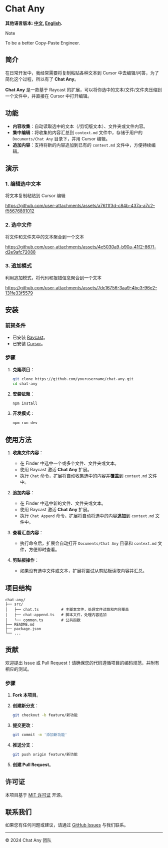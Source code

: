 # Chat Any

**其他语言版本: [中文](README.md), [English](README_en.md).**

> [!NOTE]
> To be a better Copy-Paste Engineer.

## 简介

在日常开发中，我经常需要将复制粘贴各种文本到 Cursor 中去编辑/问答，为了简化这个过程，所以有了 **Chat Any**。

**Chat Any** 是一款基于 Raycast 的扩展，可以将你选中的文本/文件/文件夹压缩到一个文件中，并直接在 Cursor 中打开编辑。

## 功能

- **内容收集**：自动读取选中的文本（/剪切版文本）、文件夹或文件内容。
- **集中编辑**：将收集的内容汇总到 `context.md` 文件中，存储于用户的 `Documents/Chat Any` 目录下，并用 Cursor 编辑。
- **追加内容**：支持将新的内容追加到已有的 `context.md` 文件中，方便持续编辑。

## 演示

### 1. 编辑选中文本

将文本复制粘贴到 Cursor 编辑

https://github.com/user-attachments/assets/a7611f3d-c84b-437a-a7c2-f55676891012

### 2. 选中文件

将文件和文件夹中的文本聚合到一个文本

https://github.com/user-attachments/assets/4e5030a9-b90a-41f2-867f-d2e9afc72088

### 3. 追加模式

利用追加模式，将代码和报错信息聚合到一个文本

https://github.com/user-attachments/assets/7dc16756-3aa9-4bc3-96e2-131fe33f5579

## 安装

### 前提条件

- 已安装 [Raycast](https://www.raycast.com/)。
- 已安装 [Cursor](https://cursor.sh/)。

### 步骤

1. **克隆项目**：

   ```bash
   git clone https://github.com/yourusername/chat-any.git
   cd chat-any
   ```

2. **安装依赖**：

   ```bash
   npm install
   ```

3. **开发模式**：

   ```bash
   npm run dev
   ```

## 使用方法

1. **收集文件内容**：

   - 在 Finder 中选中一个或多个文件、文件夹或文本。
   - 使用 Raycast 激活 **Chat Any** 扩展。
   - 执行 `Chat` 命令，扩展将自动收集选中的内容并**覆盖**到 `context.md` 文件中。

2. **追加内容**：

   - 在 Finder 中选中新的文件、文件夹或文本。
   - 使用 Raycast 激活 **Chat Any** 扩展。
   - 执行 `Chat Append` 命令，扩展将自动将选中的内容**追加**到 `context.md` 文件中。

3. **查看汇总内容**：

   - 执行命令后，扩展会自动打开 `Documents/Chat Any` 目录和 `context.md` 文件，方便即时查看。

4. **剪贴板操作**：

   - 如果没有选中文件或文本，扩展将尝试从剪贴板读取内容并汇总。

## 项目结构

```
chat-any/
├── src/
│   ├── chat.ts          # 主脚本文件，处理文件读取和内容覆盖
│   ├── chat-append.ts   # 脚本文件，处理内容追加
│   └── common.ts        # 公共函数
├── README.md
├── package.json
└── ...
```

## 贡献

欢迎提出 Issue 或 Pull Request！请确保您的代码遵循项目的编码规范，并附有相应的测试。

### 步骤

1. **Fork 本项目**。
2. **创建新分支**：

   ```bash
   git checkout -b feature/新功能
   ```

3. **提交更改**：

   ```bash
   git commit -m '添加新功能'
   ```

4. **推送分支**：

   ```bash
   git push origin feature/新功能
   ```

5. **创建 Pull Request**。

## 许可证

本项目基于 [MIT 许可证](LICENSE) 开源。

## 联系我们

如果您有任何问题或建议，请通过 [GitHub Issues](https://github.com/ddhjy/chat-any/issues) 与我们联系。

---

© 2024 Chat Any 团队
